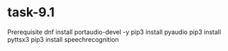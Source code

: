 # task-9.1
Prerequisite
dnf install portaudio-devel -y
pip3 install pyaudio
pip3 install pyttsx3
pip3 install speechrecognition
